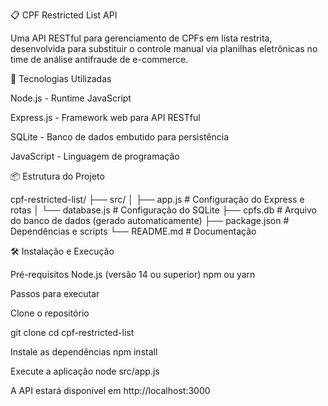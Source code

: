 📋 CPF Restricted List API

Uma API RESTful para gerenciamento de CPFs em lista restrita, desenvolvida para substituir o controle manual via planilhas eletrônicas no time de análise antifraude de e-commerce.

🚀 Tecnologias Utilizadas

Node.js - Runtime JavaScript

Express.js - Framework web para API RESTful

SQLite - Banco de dados embutido para persistência

JavaScript - Linguagem de programação

📦 Estrutura do Projeto

cpf-restricted-list/
├── src/
│   ├── app.js          # Configuração do Express e rotas
│   └── database.js     # Configuração do SQLite
├── cpfs.db    # Arquivo do banco de dados (gerado automaticamente)
├── package.json        # Dependências e scripts
└── README.md          # Documentação

🛠️ Instalação e Execução

Pré-requisitos
Node.js (versão 14 ou superior)
npm ou yarn

Passos para executar

Clone o repositório

git clone <url-do-repositorio>
cd cpf-restricted-list

Instale as dependências
npm install

Execute a aplicação
node src/app.js

A API estará disponível em http://localhost:3000